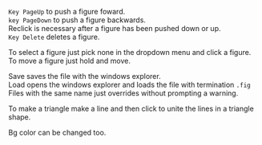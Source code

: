 `Key PageUp` to push a figure foward.  
`key PageDown` to push a figure backwards.   
Reclick is necessary after a figure has been pushed down or up.   
`Key Delete` deletes a figure.   

To select a figure just pick none in the dropdown menu and click a figure.   
To move a figure just hold and move.   

Save saves the file with the windows explorer.   
Load opens the windows explorer and loads the file with termination `.fig`   
Files with the same name just overrides without prompting a warning.   

To make a triangle make a line and then click to unite the lines in a triangle shape.   

Bg color can be changed too.   
